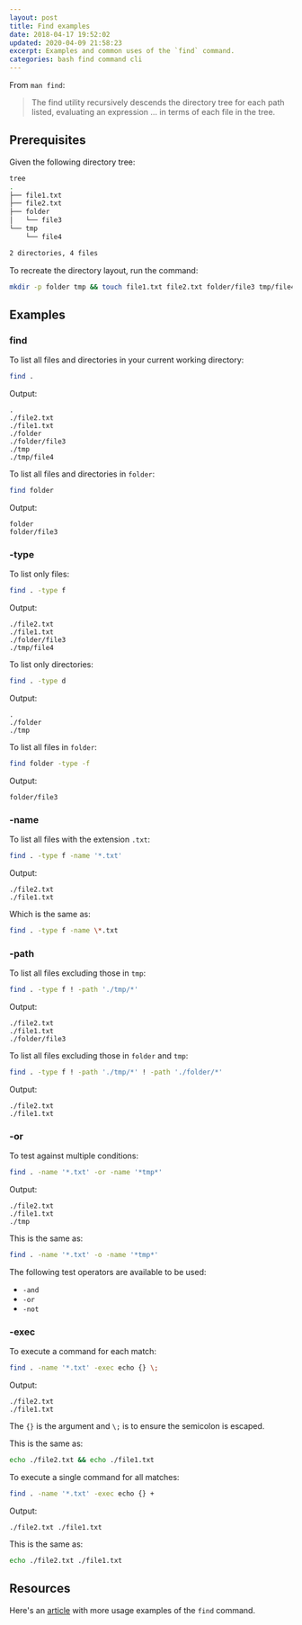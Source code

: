 ```yaml
---
layout: post
title: Find examples
date: 2018-04-17 19:52:02
updated: 2020-04-09 21:58:23
excerpt: Examples and common uses of the `find` command.
categories: bash find command cli
---
```


From `man find`:

> The find utility recursively descends the directory tree for each path listed, evaluating an expression &hellip; in terms of each file in the tree.

## Prerequisites

Given the following directory tree:

```sh
tree
.
├── file1.txt
├── file2.txt
├── folder
│   └── file3
└── tmp
    └── file4

2 directories, 4 files
```

To recreate the directory layout, run the command:

```sh
mkdir -p folder tmp && touch file1.txt file2.txt folder/file3 tmp/file4
```

## Examples

### find

To list all files and directories in your current working directory:

```sh
find .
```

Output:

```
.
./file2.txt
./file1.txt
./folder
./folder/file3
./tmp
./tmp/file4
```

To list all files and directories in `folder`:

```sh
find folder
```

Output:

```
folder
folder/file3
```

### -type

To list only files:

```sh
find . -type f
```

Output:

```
./file2.txt
./file1.txt
./folder/file3
./tmp/file4
```

To list only directories:

```sh
find . -type d
```

Output:

```
.
./folder
./tmp
```

To list all files in `folder`:

```sh
find folder -type -f
```

Output:

```
folder/file3
```

### -name

To list all files with the extension `.txt`:

```sh
find . -type f -name '*.txt'
```

Output:

```
./file2.txt
./file1.txt
```

Which is the same as:

```sh
find . -type f -name \*.txt
```

### -path

To list all files excluding those in `tmp`:

```sh
find . -type f ! -path './tmp/*'
```

Output:

```
./file2.txt
./file1.txt
./folder/file3
```

To list all files excluding those in `folder` and `tmp`:

```sh
find . -type f ! -path './tmp/*' ! -path './folder/*'
```

Output:

```
./file2.txt
./file1.txt
```

### -or

To test against multiple conditions:

```sh
find . -name '*.txt' -or -name '*tmp*'
```

Output:

```
./file2.txt
./file1.txt
./tmp
```

This is the same as:

```sh
find . -name '*.txt' -o -name '*tmp*'
```

The following test operators are available to be used:

- `-and`
- `-or`
- `-not`

### -exec

To execute a command for each match:

```sh
find . -name '*.txt' -exec echo {} \;
```

Output:

```
./file2.txt
./file1.txt
```

The `{}` is the argument and `\;` is to ensure the semicolon is escaped.

This is the same as:

```sh
echo ./file2.txt && echo ./file1.txt
```

To execute a single command for all matches:

```sh
find . -name '*.txt' -exec echo {} +
```

Output:

```
./file2.txt ./file1.txt
```

This is the same as:

```sh
echo ./file2.txt ./file1.txt
```

## Resources

Here's an [article](https://math2001.github.io/article/bashs-find-command/) with more usage examples of the `find` command.
